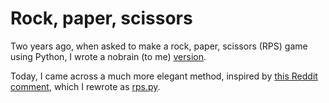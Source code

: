 Rock, paper, scissors
=====================

Two years ago, when asked to make a rock, paper, scissors (RPS) game using Python, I wrote a nobrain (to me) [version](old_rps.py).

Today, I came across a much more elegant method, inspired by [this Reddit comment](https://www.reddit.com/r/learnpython/comments/nf9920/how_can_you_turn_a_rock_paper_scissor_code_as_a/gyk8xlw), which I rewrote as [rps.py](rps.py).
